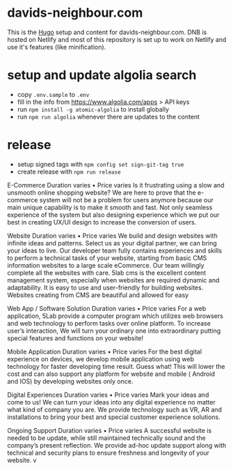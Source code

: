 # davids-neighbour.com

This is the [Hugo](https://gohugo.io) setup and content for davids-neighbour.com. DNB is hosted on Netlify and most of this repository is set up to work on Netlify and use it's features (like minification).

# setup and update algolia search

- copy `.env.sample` to `.env`
- fill in the info from https://www.algolia.com/apps &gt; API keys
- run `npm install -g atomic-algolia` to install globally 
- run `npm run algolia` whenever there are updates to the content

# release

- setup signed tags with `npm config set sign-git-tag true`
- create release with `npm run release`




E-Commerce
Duration varies • Price varies
Is it frustrating using a slow and unsmooth online shopping website? We are here to prove that the e-commerce system will not be a problem for users anymore because our main unique capability is to make it smooth and fast. Not only seamless experience of the system but also designing experience which we put our best in creating UX/UI design to increase the conversion of users. 

Website
Duration varies • Price varies
We build and design websites with infinite ideas and patterns. Select us as your digital partner, we can bring your ideas to live. Our developer team fully contains experiences and skills to perform a technical tasks of your website, starting from basic CMS information websites to a large scale eCommerce. Our team willingly complete all the websites with care. 5lab cms is the excellent content management system, especially when websites are required dynamic and adaptability. It is easy to use and user-friendly for building websites. Websites creating from CMS are beautiful and allowed for easy 

Web App / Software Solution
Duration varies • Price varies
For a web application, 5Lab provide a computer program which utilizes web browsers and web technology to perform tasks over online platform. To increase user’s interaction, We will turn your ordinary one into extraordinary putting special features and functions on your website! 

Mobile Application
Duration varies • Price varies
For the best digital experience on devices, we develop mobile application using web technology for faster developing time result. Guess what! This will lower the cost and can also support any platform for website and mobile ( Android and IOS) by developing websites only once. 

Digital Experiences
Duration varies • Price varies
Mark your ideas and come to us! We can turn your ideas into any digital experience no matter what kind of company you are. We provide technology such as VR, AR and installations to bring your best and special customer experience solutions. 

Ongoing Support
Duration varies • Price varies
A successful website is needed to be update, while still maintained technically sound and the company’s present reflection. We provide ad-hoc update support along with technical and security plans to ensure freshness and longevity of your website. v

